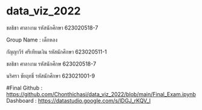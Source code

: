 # data_viz_2022
ชลธิชา ศาลางาม รหัสนักศึกษา 623020518-7

Group Name : เด็กหลง

กัญญาวีร์ ศรีเทียมเงิน รหัสนักศึกษา 623020511-1

ชลธิชา ศาลางาม รหัสนักศึกษ 623020518-7

นริศรา ชัยฤทธิ์ รหัสนักศึกษา 623021001-9



#Final
Github : https://github.com/Chonthichasi/data_viz_2022/blob/main/Final_Exam.ipynb
Dashboard : https://datastudio.google.com/s/lDGJ_rKQV_I
